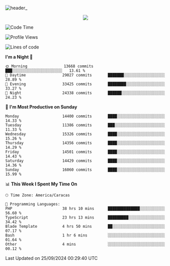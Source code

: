 ![header_](https://github.com/user-attachments/assets/4010d822-ccdc-4198-b608-18c773338d18)


<p align="center">
  <a href="http://www.github.com/thevacs">
    <img src="https://github-readme-streak-stats.herokuapp.com/?user=thevacs&stroke=ffffff&background=1c1917&ring=0891b2&fire=0891b2&currStreakNum=ffffff&currStreakLabel=0891b2&sideNums=ffffff&sideLabels=ffffff&dates=ffffff&hide_border=true" />
  </a>
</p>

<!--START_SECTION:waka-->
![Code Time](http://img.shields.io/badge/Code%20Time-2%2C910%20hrs%2049%20mins-blue)

![Profile Views](http://img.shields.io/badge/Profile%20Views-0-blue)

![Lines of code](https://img.shields.io/badge/From%20Hello%20World%20I%27ve%20Written-10.5%20million%20lines%20of%20code-blue)

**I'm a Night 🦉** 

```text
🌞 Morning                13668 commits       ███░░░░░░░░░░░░░░░░░░░░░░   13.61 % 
🌆 Daytime                29027 commits       ███████░░░░░░░░░░░░░░░░░░   28.89 % 
🌃 Evening                33425 commits       ████████░░░░░░░░░░░░░░░░░   33.27 % 
🌙 Night                  24338 commits       ██████░░░░░░░░░░░░░░░░░░░   24.23 % 
```
📅 **I'm Most Productive on Sunday** 

```text
Monday                   14400 commits       ████░░░░░░░░░░░░░░░░░░░░░   14.33 % 
Tuesday                  11386 commits       ███░░░░░░░░░░░░░░░░░░░░░░   11.33 % 
Wednesday                15326 commits       ████░░░░░░░░░░░░░░░░░░░░░   15.26 % 
Thursday                 14356 commits       ████░░░░░░░░░░░░░░░░░░░░░   14.29 % 
Friday                   14501 commits       ████░░░░░░░░░░░░░░░░░░░░░   14.43 % 
Saturday                 14429 commits       ████░░░░░░░░░░░░░░░░░░░░░   14.36 % 
Sunday                   16060 commits       ████░░░░░░░░░░░░░░░░░░░░░   15.99 % 
```


📊 **This Week I Spent My Time On** 

```text
🕑︎ Time Zone: America/Caracas

💬 Programming Languages: 
PHP                      38 hrs 10 mins      ██████████████░░░░░░░░░░░   56.60 % 
TypeScript               23 hrs 13 mins      █████████░░░░░░░░░░░░░░░░   34.42 % 
Blade Template           4 hrs 50 mins       ██░░░░░░░░░░░░░░░░░░░░░░░   07.17 % 
Bash                     1 hr 6 mins         ░░░░░░░░░░░░░░░░░░░░░░░░░   01.64 % 
Other                    4 mins              ░░░░░░░░░░░░░░░░░░░░░░░░░   00.12 % 
```


 Last Updated on 25/09/2024 00:29:40 UTC
<!--END_SECTION:waka-->
